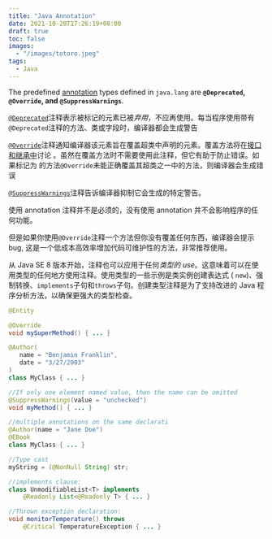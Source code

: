 ```yaml
---
title: "Java Annotation"
date: 2021-10-20T17:26:19+08:00
draft: true
toc: false
images:
  - "/images/totoro.jpeg"
tags: 
  - Java
---
```


The predefined [annotation](https://docs.oracle.com/javase/tutorial/java/annotations/index.html) types defined in `java.lang` are **`@Deprecated`, `@Override`, and `@SuppressWarnings`**.

[`@Deprecated`](https://docs.oracle.com/javase/8/docs/api/java/lang/Deprecated.html)注释表示被标记的元素已被*弃用*，不应再使用。每当程序使用带有`@Deprecated`注释的方法、类或字段时，编译器都会生成警告

[`@Override`](https://docs.oracle.com/javase/8/docs/api/java/lang/Override.html)注释通知编译器该元素旨在覆盖超类中声明的元素。覆盖方法将在[接口和继承中](https://docs.oracle.com/javase/tutorial/java/IandI/index.html)讨论 。虽然在覆盖方法时不需要使用此注释，但它有助于防止错误。如果标记为 的方法`@Override`未能正确覆盖其超类之一中的方法，则编译器会生成错误

[`@SuppressWarnings`](https://docs.oracle.com/javase/8/docs/api/java/lang/SuppressWarnings.html)注释告诉编译器抑制它会生成的特定警告。

使用 annotation 注释并不是必须的，没有使用 annotation 并不会影响程序的任何功能。

但是如果你使用`@Override`注释一个方法但你没有覆盖任何东西，编译器会提示bug, 这是一个低成本高效率增加代码可维护性的方法，非常推荐使用。

从 Java SE 8 版本开始，注释也可以应用于任何*类型的 use*。这意味着可以在使用类型的任何地方使用注释。使用类型的一些示例是类实例创建表达式 ( `new`)、强制转换、`implements`子句和`throws`子句。创建类型注释是为了支持改进的 Java 程序分析方法，以确保更强大的类型检查。

```java
@Entity

@Override
void mySuperMethod() { ... }

@Author(
   name = "Benjamin Franklin",
   date = "3/27/2003"
)
class MyClass { ... }

//If only one element named value, then the name can be omitted
@SuppressWarnings(value = "unchecked")
void myMethod() { ... }

//multiple annotations on the same declarati
@Author(name = "Jane Doe")
@EBook
class MyClass { ... }

//Type cast
myString = (@NonNull String) str;

//implements clause:
class UnmodifiableList<T> implements
    @Readonly List<@Readonly T> { ... }

//Thrown exception declaration:
void monitorTemperature() throws
    @Critical TemperatureException { ... }

```

